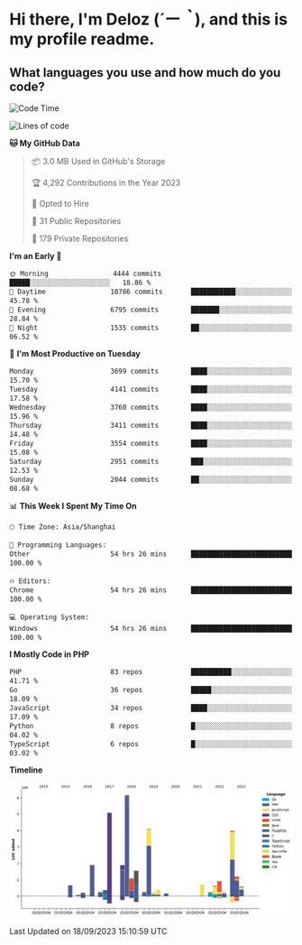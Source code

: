 # **Hi there, I'm Deloz (*´ー｀*), and this is my profile readme.**

## **What languages you use and how much do you code?**

<!--START_SECTION:waka-->
![Code Time](http://img.shields.io/badge/Code%20Time-2%2C420%20hrs%209%20mins-blue)

![Lines of code](https://img.shields.io/badge/From%20Hello%20World%20I%27ve%20Written-32.9%20million%20lines%20of%20code-blue)

**🐱 My GitHub Data** 

> 📦 3.0 MB Used in GitHub's Storage 
 > 
> 🏆 4,292 Contributions in the Year 2023
 > 
> 💼 Opted to Hire
 > 
> 📜 31 Public Repositories 
 > 
> 🔑 179 Private Repositories 
 > 
**I'm an Early 🐤** 

```text
🌞 Morning                4444 commits        █████░░░░░░░░░░░░░░░░░░░░   18.86 % 
🌆 Daytime                10786 commits       ███████████░░░░░░░░░░░░░░   45.78 % 
🌃 Evening                6795 commits        ███████░░░░░░░░░░░░░░░░░░   28.84 % 
🌙 Night                  1535 commits        ██░░░░░░░░░░░░░░░░░░░░░░░   06.52 % 
```
📅 **I'm Most Productive on Tuesday** 

```text
Monday                   3699 commits        ████░░░░░░░░░░░░░░░░░░░░░   15.70 % 
Tuesday                  4141 commits        ████░░░░░░░░░░░░░░░░░░░░░   17.58 % 
Wednesday                3760 commits        ████░░░░░░░░░░░░░░░░░░░░░   15.96 % 
Thursday                 3411 commits        ████░░░░░░░░░░░░░░░░░░░░░   14.48 % 
Friday                   3554 commits        ████░░░░░░░░░░░░░░░░░░░░░   15.08 % 
Saturday                 2951 commits        ███░░░░░░░░░░░░░░░░░░░░░░   12.53 % 
Sunday                   2044 commits        ██░░░░░░░░░░░░░░░░░░░░░░░   08.68 % 
```


📊 **This Week I Spent My Time On** 

```text
🕑︎ Time Zone: Asia/Shanghai

💬 Programming Languages: 
Other                    54 hrs 26 mins      █████████████████████████   100.00 % 

🔥 Editors: 
Chrome                   54 hrs 26 mins      █████████████████████████   100.00 % 

💻 Operating System: 
Windows                  54 hrs 26 mins      █████████████████████████   100.00 % 
```

**I Mostly Code in PHP** 

```text
PHP                      83 repos            ██████████░░░░░░░░░░░░░░░   41.71 % 
Go                       36 repos            █████░░░░░░░░░░░░░░░░░░░░   18.09 % 
JavaScript               34 repos            ████░░░░░░░░░░░░░░░░░░░░░   17.09 % 
Python                   8 repos             █░░░░░░░░░░░░░░░░░░░░░░░░   04.02 % 
TypeScript               6 repos             █░░░░░░░░░░░░░░░░░░░░░░░░   03.02 % 
```



**Timeline**

![Lines of Code chart](https://raw.githubusercontent.com/deloz/deloz/main/assets/bar_graph.png)


 Last Updated on 18/09/2023 15:10:59 UTC
<!--END_SECTION:waka-->
